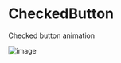 # CheckedButton
Checked button animation

![image](https://github.com/adrianstanciu24/CheckedButton/tree/master/CheckedButton/checkedbutton.gif)
